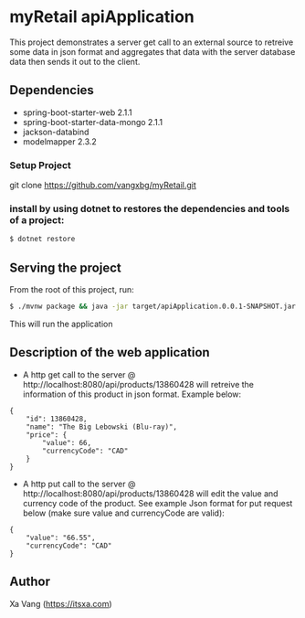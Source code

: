 # myRetail apiApplication

This project demonstrates a server get call to an external source to retreive some data in json format and aggregates that data with the server database data then sends it out to the client.

## Dependencies

* spring-boot-starter-web 2.1.1
* spring-boot-starter-data-mongo 2.1.1
* jackson-databind
* modelmapper 2.3.2

### Setup Project
git clone https://github.com/vangxbg/myRetail.git

### install by using dotnet to restores the dependencies and tools of a project:
```bash
$ dotnet restore
```

## Serving the project

From the root of this project, run:

```bash
$ ./mvnw package && java -jar target/apiApplication.0.0.1-SNAPSHOT.jar
```

This will run the application

## Description of the web application
* A http get call to the server @ http://localhost:8080/api/products/13860428 will retreive the information of this product in json format.  Example below:
```
{
    "id": 13860428,
    "name": "The Big Lebowski (Blu-ray)",
    "price": {
        "value": 66,
        "currencyCode": "CAD"
    }
}
```
* A http put call to the server @ http://localhost:8080/api/products/13860428 will edit the value and currency code of the product.  See example Json format for put request below (make sure value and currencyCode are valid):
```
{
	"value": "66.55",
	"currencyCode": "CAD"
}
```


## Author

Xa Vang (https://itsxa.com)
